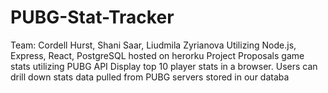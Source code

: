 # PUBG-Stat-Tracker
Team: Cordell Hurst, Shani Saar, Liudmila Zyrianova  Utilizing Node.js, Express, React, PostgreSQL hosted on herorku  Project Proposals game stats utilizing PUBG API      Display top 10 player stats in a browser. Users can drill down stats data pulled from PUBG servers stored in our databa
